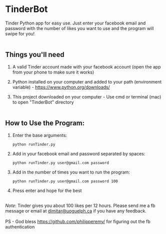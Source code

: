 # TinderBot #

Tinder Python app for easy use. Just enter your facebook email and password with the number of likes you want to use and the program will swipe for you!
<br><br>

## Things you'll need ##
1. A valid Tinder account made with your facebook account (open the app from your phone to make sure it works)

2. Python installed on your computer and added to your path (environment variable) - https://www.python.org/downloads/ 

3. This project downloaded on your computer - Use cmd or terminal (mac) to open "TinderBot" directory
<br><br>

## How to Use the Program: ##
1. Enter the base arguments:

    ```python runTinder.py```

2.  Add in your facebook email and password separated by spaces:

    ```python runTinder.py user@gmail.com password```

3. Add in the number of times you want to run the program:

    ```python runTinder.py user@gmail.com password 100```

4.  Press enter and hope for the best
<br><br>

*Note*: Tinder gives you about 100 likes per 12 hours. Please send me a fb message or email at dimitar@uoguelph.ca if you have any feedback.
<br><br>
PS - God bless https://github.com/philipperemy/ for figuring out the fb authentication
